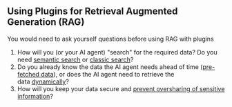 ## Using Plugins for Retrieval Augmented Generation (RAG)

You would need to ask yourself questions before using RAG with plugins

1. How will you (or your AI agent) "search" for the required data? Do you need [semantic search](https://learn.microsoft.com/en-us/semantic-kernel/concepts/plugins/using-data-retrieval-functions-for-rag#semantic-search) or [classic search](https://learn.microsoft.com/en-us/semantic-kernel/concepts/plugins/using-data-retrieval-functions-for-rag#classic-search)?
2. Do you already know the data the AI agent needs ahead of time ([pre-fetched data](https://learn.microsoft.com/en-us/semantic-kernel/concepts/plugins/using-data-retrieval-functions-for-rag#pre-fetched-data-retrieval)), or does the AI agent need to retrieve the data [dynamically](https://learn.microsoft.com/en-us/semantic-kernel/concepts/plugins/using-data-retrieval-functions-for-rag#dynamic-data-retrieval)?
3. How will you keep your data secure and [prevent oversharing of sensitive information](https://learn.microsoft.com/en-us/semantic-kernel/concepts/plugins/using-data-retrieval-functions-for-rag#keeping-data-secure)?